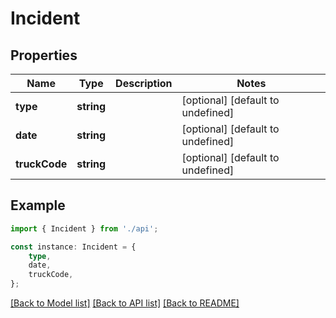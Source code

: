 # Incident


## Properties

Name | Type | Description | Notes
------------ | ------------- | ------------- | -------------
**type** | **string** |  | [optional] [default to undefined]
**date** | **string** |  | [optional] [default to undefined]
**truckCode** | **string** |  | [optional] [default to undefined]

## Example

```typescript
import { Incident } from './api';

const instance: Incident = {
    type,
    date,
    truckCode,
};
```

[[Back to Model list]](../README.md#documentation-for-models) [[Back to API list]](../README.md#documentation-for-api-endpoints) [[Back to README]](../README.md)
